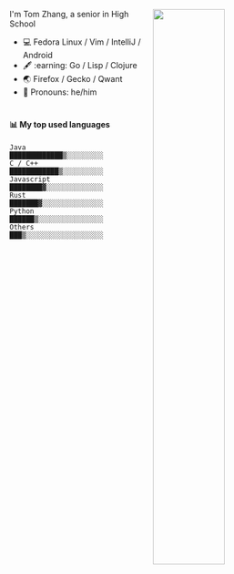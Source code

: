 [<img align="right" width="50%" src="https://github-readme-stats.vercel.app/api?username=Shuzhengz&count_private=true&show_icons=true&title_color=fff&icon_color=79ff97&text_color=9f9f9f&bg_color=151515">](https://metrics.lecoq.io/shuzhengz)
  
I'm Tom Zhang, a senior in High School

- :computer: Fedora Linux / Vim / IntelliJ / Android
- :fountain_pen: :earning: Go / Lisp / Clojure
- :earth_asia: Firefox / Gecko / Qwant
- :man: Pronouns: he/him


#

#### :bar_chart: My top used languages

<!--START_SECTION:waka-->
```text
Java          █████████████▒░░░░░░░░░
C / C++       ████████████▒░░░░░░░░░░
Javascript    ████████▓░░░░░░░░░░░░░░
Rust          ███████▓░░░░░░░░░░░░░░░
Python        ██████▒░░░░░░░░░░░░░░░░
Others        ███▒░░░░░░░░░░░░░░░░░░░
```
<!--END_SECTION:waka-->
